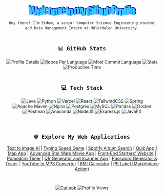 <div align="center">
  <img src="images/welcome.png" alt="Welcome to my Github Profile" style="max-width: 80%; height: auto;" />
<br/>
  <code>Hey there! I’m Erdem, a senior Computer Science Engineering student and Data Management Intern at Mälardalen University.</code>
</div>

<br/>
<h2 align="center"><code>📊 GitHub Stats</code></h2>

<div align="center">
  <img src="http://github-profile-summary-cards.vercel.app/api/cards/profile-details?username=erdemonal11&theme=react" alt="Profile Details" />
  <img src="http://github-profile-summary-cards.vercel.app/api/cards/repos-per-language?username=erdemonal11&theme=react" alt="Repos Per Language" />
  <img src="http://github-profile-summary-cards.vercel.app/api/cards/most-commit-language?username=erdemonal11&theme=react" alt="Most Commit Language" />
  <img src="http://github-profile-summary-cards.vercel.app/api/cards/stats?username=erdemonal11&theme=react" alt="Stats" />
  <img src="http://github-profile-summary-cards.vercel.app/api/cards/productive-time?username=erdemonal11&theme=react&utcOffset=8" alt="Productive Time" />
</div>

<br/>

<h2 align="center"><code>💻 Tech Stack</code></h2>

<p align="center">
  <img src="https://img.shields.io/badge/java-%23ED8B00.svg?style=flat-square&logo=openjdk&logoColor=white" alt="Java" />
<img src="https://img.shields.io/badge/python-3670A0?style=flat-square&logo=python&logoColor=ffdd54" alt="Python" />
<img src="https://img.shields.io/badge/vercel-%23000000.svg?style=flat-square&logo=vercel&logoColor=white" alt="Vercel" />
<img src="https://img.shields.io/badge/react-%2320232a.svg?style=flat-square&logo=react&logoColor=%2361DAFB" alt="React" />
<img src="https://img.shields.io/badge/tailwindcss-%2338B2AC.svg?style=flat-square&logo=tailwind-css&logoColor=white" alt="TailwindCSS" />
<img src="https://img.shields.io/badge/spring-%236DB33F.svg?style=flat-square&logo=spring&logoColor=white" alt="Spring" />
<img src="https://img.shields.io/badge/Apache%20Maven-C71A36?style=flat-square&logo=Apache%20Maven&logoColor=white" alt="Apache Maven" />
<img src="https://img.shields.io/badge/nginx-%23009639.svg?style=flat-square&logo=nginx&logoColor=white" alt="Nginx" />
<img src="https://img.shields.io/badge/postgres-%23316192.svg?style=flat-square&logo=postgresql&logoColor=white" alt="Postgres" />
<img src="https://img.shields.io/badge/mysql-4479A1.svg?style=flat-square&logo=mysql&logoColor=white" alt="MySQL" />
<img src="https://img.shields.io/badge/pandas-%23150458.svg?style=flat-square&logo=pandas&logoColor=white" alt="Pandas" />
<img src="https://img.shields.io/badge/docker-%230db7ed.svg?style=flat-square&logo=docker&logoColor=white" alt="Docker" />
<img src="https://img.shields.io/badge/Postman-FF6C37?style=flat-square&logo=postman&logoColor=white" alt="Postman" />
<img src="https://img.shields.io/badge/Anaconda-%2344A833.svg?style=flat-square&logo=anaconda&logoColor=white" alt="Anaconda" />
<img src="https://img.shields.io/badge/node.js-6DA55F?style=flat-square&logo=node.js&logoColor=white" alt="NodeJS" />
<img src="https://img.shields.io/badge/express.js-%23404d59.svg?style=flat-square&logo=express&logoColor=%2361DAFB" alt="Express.js" />
<img src="https://img.shields.io/badge/javafx-%23FF0000.svg?style=flat-square&logo=javafx&logoColor=white" alt="JavaFX" />
</p>

<br/>


<h2 align="center"><code>🌐 Explore My Web Applications</code></h2>

<div align="center">
  
<a href="https://text-to-image-wheat.vercel.app">Text to Image AI</a> <span>|</span>
<a href="https://type-blitz-silk.vercel.app">Typing Speed Game</a> <span>|</span>
<a href="https://spotifysearch.vercel.app">Spotify Album Search</a> <span>|</span>
<a href="https://quiz-one-amber.vercel.app">Quiz App</a> <span>|</span>
<a href="https://leafletmap.vercel.app">Map App</a> <span>|</span>
<a href="https://starwarshex.vercel.app">Advanced Star Wars Movie App</a> <span>|</span>
<a href="https://taskfront-ten.vercel.app">Front-End Starters' Website</a> <span>|</span>
<a href="https://pomodoro-tau-seven.vercel.app">Pomodoro Timer</a> <span>|</span>
<a href="https://qrbeta.vercel.app">QR Generator and Scanner App</a> <span>|</span>
<a href="https://passwordgenerator-sable-two.vercel.app">Password Generator & Tester</a> <span>|</span>
<a href="https://mp3converter-xi.vercel.app">YouTube to MP3 Converter</a> <span>|</span>
<a href="https://bmicalculator-mauve.vercel.app">BMI Calculator</a> <span>|</span>
<a href="https://github.com/marketplace/actions/erdemoss-pr-label">PR Label (Marketplace Action)</a>
  
</div>

<br/>

<div align="center">
  
  [![Outlook](https://img.shields.io/badge/Outlook-%230078D4.svg?style=plastic&logo=microsoft-outlook&logoColor=white)](mailto:erdemonal11@outlook.com) ![Profile Views](https://komarev.com/ghpvc/?username=erdemonal11&color=blue&style=plastic)

</div>









